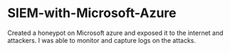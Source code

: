 # SIEM-with-Microsoft-Azure
Created a honeypot on Microsoft azure and exposed it to the internet and attackers. I was able to monitor and capture logs on the attacks.

